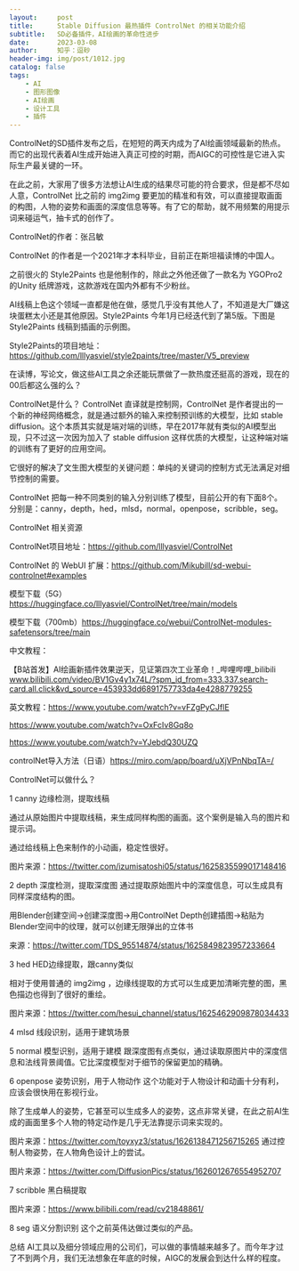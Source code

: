 ```yaml
---
layout:     post
title:      Stable Diffusion 最热插件 ControlNet 的相关功能介绍
subtitle:   SD必备插件，AI绘画的革命性进步
date:       2023-03-08
author:     知乎：逗砂
header-img: img/post/1012.jpg
catalog: false
tags:
    - AI
    - 图形图像
    - AI绘画
    - 设计工具
    - 插件
---
```


ControlNet的SD插件发布之后，在短短的两天内成为了AI绘画领域最新的热点。而它的出现代表着AI生成开始进入真正可控的时期，而AIGC的可控性是它进入实际生产最关键的一环。

在此之前，大家用了很多方法想让AI生成的结果尽可能的符合要求，但是都不尽如人意，ControlNet 比之前的 img2img 要更加的精准和有效，可以直接提取画面的构图，人物的姿势和画面的深度信息等等。有了它的帮助，就不用频繁的用提示词来碰运气，抽卡式的创作了。

ControlNet的作者：张吕敏



ControlNet 的作者是一个2021年才本科毕业，目前正在斯坦福读博的中国人。

之前很火的 Style2Paints 也是他制作的，除此之外他还做了一款名为 YGOPro2 的Unity 纸牌游戏，这款游戏在国内外都有不少粉丝。


AI线稿上色这个领域一直都是他在做，感觉几乎没有其他人了，不知道是大厂嫌这块蛋糕太小还是其他原因。Style2Paints 今年1月已经迭代到了第5版。下图是Style2Paints 线稿到插画的示例图。




Style2Paints的项目地址：https://github.com/lllyasviel/style2paints/tree/master/V5_preview

在读博，写论文，做这些AI工具之余还能玩票做了一款热度还挺高的游戏，现在的00后都这么强的么？


ControlNet是什么？
ControlNet 直译就是控制网，ControlNet 是作者提出的一个新的神经网络概念，就是通过额外的输入来控制预训练的大模型，比如 stable diffusion。这个本质其实就是端对端的训练，早在2017年就有类似的AI模型出现，只不过这一次因为加入了 stable diffusion 这样优质的大模型，让这种端对端的训练有了更好的应用空间。

它很好的解决了文生图大模型的关键问题：单纯的关键词的控制方式无法满足对细节控制的需要。

ControlNet 把每一种不同类别的输入分别训练了模型，目前公开的有下面8个。分别是：canny，depth，hed，mlsd，normal，openpose，scribble，seg。




ControlNet 相关资源


ControlNet项目地址：https://github.com/lllyasviel/ControlNet

ControlNet 的 WebUI 扩展：https://github.com/Mikubill/sd-webui-controlnet#examples

模型下载（5G）https://huggingface.co/lllyasviel/ControlNet/tree/main/models

模型下载（700mb）https://huggingface.co/webui/ControlNet-modules-safetensors/tree/main



中文教程：

【B站首发】AI绘画新插件效果逆天，见证第四次工业革命！_哔哩哔哩_bilibili
​www.bilibili.com/video/BV1Gv4y1x74L/?spm_id_from=333.337.search-card.all.click&vd_source=453933dd6891757733da4e4288779255

英文教程：https://www.youtube.com/watch?v=vFZgPyCJflE

https://www.youtube.com/watch?v=OxFcIv8Gq8o

https://www.youtube.com/watch?v=YJebdQ30UZQ

controlNet导入方法（日语）https://miro.com/app/board/uXjVPnNbqTA=/





ControlNet可以做什么？


1 canny 边缘检测，提取线稿

通过从原始图片中提取线稿，来生成同样构图的画面。这个案例是输入鸟的图片和提示词。






通过给线稿上色来制作的小动画，稳定性很好。


图片来源：https://twitter.com/izumisatoshi05/status/1625835599017148416



2 depth 深度检测，提取深度图
通过提取原始图片中的深度信息，可以生成具有同样深度结构的图。


用Blender创建空间→创建深度图→用ControlNet Depth创建插图→粘贴为Blender空间中的纹理，就可以创建无限弹出的立体书


来源：https://twitter.com/TDS_95514874/status/1625849823957233664



3 hed HED边缘提取，跟canny类似

相对于使用普通的 img2img ，边缘线提取的方式可以生成更加清晰完整的图，黑色描边也得到了很好的重绘。


图片来源：https://twitter.com/hesui_channel/status/1625462909878034433




4 mlsd 线段识别，适用于建筑场景



5 normal 模型识别，适用于建模
跟深度图有点类似，通过读取原图片中的深度信息和法线背景阈值。它比深度模型对于细节的保留更加的精确。




6 openpose 姿势识别，用于人物动作
这个功能对于人物设计和动画十分有利，应该会很快用在影视行业。


除了生成单人的姿势，它甚至可以生成多人的姿势，这点非常关键，在此之前AI生成的画面里多个人物的特定动作是几乎无法靠提示词来实现的。


图片来源：https://twitter.com/toyxyz3/status/1626138471256715265
通过控制人物姿势，在人物角色设计上的尝试。


图片来源：https://twitter.com/DiffusionPics/status/1626012676554952707


7 scribble 黑白稿提取

图片来源：https://www.bilibili.com/read/cv21848861/


8 seg 语义分割识别
这个之前英伟达做过类似的产品。




总结
AI工具以及细分领域应用的公司们，可以做的事情越来越多了。而今年才过了不到两个月，我们无法想象在年底的时候，AIGC的发展会到达什么样的程度。